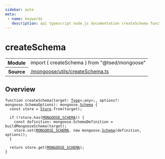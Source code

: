```yaml
---
sidebar: auto
meta:
 - name: keywords
   description: api typescript node.js documentation createSchema function
---
```

# createSchema <Badge text="Function" type="function"/>
<!-- Summary -->
<section class="symbol-info"><table class="is-full-width"><tbody><tr><th>Module</th><td><div class="lang-typescript"><span class="token keyword">import</span> { createSchema }&nbsp;<span class="token keyword">from</span>&nbsp;<span class="token string">"@tsed/mongoose"</span></div></td></tr><tr><th>Source</th><td><a href="https://github.com/Romakita/ts-express-decorators/blob/v4.30.1/src//mongoose/utils/createSchema.ts#L0-L0">/mongoose/utils/createSchema.ts</a></td></tr></tbody></table></section>

<!-- Overview -->
## Overview


<pre><code class="typescript-lang ">function <span class="token function">createSchema</span><span class="token punctuation">(</span>target<span class="token punctuation">:</span> <a href="/api/core/interfaces/Type.html"><span class="token">Type</span></a>&lt<span class="token punctuation">;</span><span class="token keyword">any</span>&gt<span class="token punctuation">;</span><span class="token punctuation">,</span> options?<span class="token punctuation">:</span> mongoose.SchemaOptions<span class="token punctuation">)</span><span class="token punctuation">:</span> mongoose.<a href="/api/common/jsonschema/decorators/Schema.html"><span class="token">Schema</span></a> <span class="token punctuation">{</span>
  <span class="token keyword">const</span> store<span class="token punctuation"> = </span><a href="/api/core/class/Store.html"><span class="token">Store</span></a>.<span class="token keyword">from</span><span class="token punctuation">(</span>target<span class="token punctuation">)</span><span class="token punctuation">;</span>

  if <span class="token punctuation">(</span>!store.<span class="token function">has</span><span class="token punctuation">(</span><a href="/api/mongoose/constants/MONGOOSE_SCHEMA.html"><span class="token">MONGOOSE_SCHEMA</span></a><span class="token punctuation">)</span><span class="token punctuation">)</span> <span class="token punctuation">{</span>
    <span class="token keyword">const</span> definition<span class="token punctuation">:</span> mongoose.SchemaDefinition<span class="token punctuation"> = </span><span class="token function">buildMongooseSchema</span><span class="token punctuation">(</span>target<span class="token punctuation">)</span><span class="token punctuation">;</span>
    store.<span class="token function">set</span><span class="token punctuation">(</span><a href="/api/mongoose/constants/MONGOOSE_SCHEMA.html"><span class="token">MONGOOSE_SCHEMA</span></a><span class="token punctuation">,</span> new mongoose.<span class="token function"><a href="/api/common/jsonschema/decorators/Schema.html"><span class="token">Schema</span></a></span><span class="token punctuation">(</span>definition<span class="token punctuation">,</span> options<span class="token punctuation">)</span><span class="token punctuation">)</span><span class="token punctuation">;</span>
  <span class="token punctuation">}</span>

  return store.<span class="token function">get</span><span class="token punctuation">(</span><a href="/api/mongoose/constants/MONGOOSE_SCHEMA.html"><span class="token">MONGOOSE_SCHEMA</span></a><span class="token punctuation">)</span><span class="token punctuation">;</span>
<span class="token punctuation">}</span>
</code></pre>